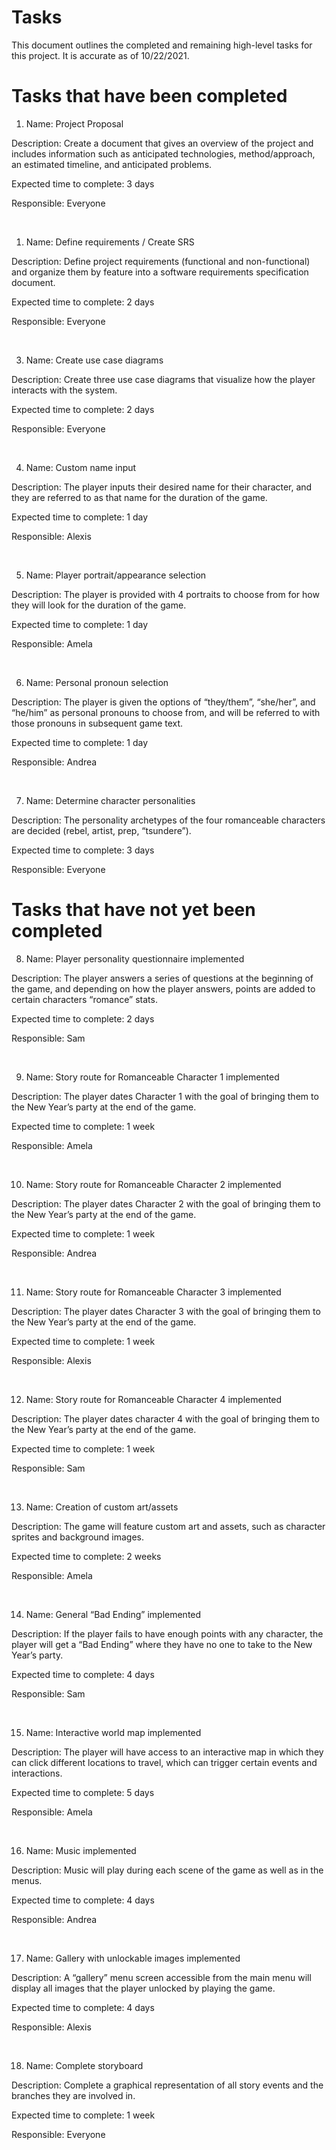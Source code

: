 # Tasks

This document outlines the completed and remaining high-level tasks for this project. It is accurate as of 10/22/2021.

# Tasks that have been completed

1. Name: Project Proposal

Description: Create a document that gives an overview of the project and includes information such as anticipated technologies, method/approach, an estimated timeline, and anticipated problems.

Expected time to complete: 3 days

Responsible: Everyone

&nbsp;

1. Name: Define requirements / Create SRS

Description: Define project requirements (functional and non-functional) and organize them by feature into a software requirements specification document.

Expected time to complete: 2 days

Responsible: Everyone

&nbsp;

3. Name: Create use case diagrams

Description: Create three use case diagrams that visualize how the player interacts with the system.

Expected time to complete: 2 days

Responsible: Everyone

&nbsp;

4. Name: Custom name input

Description: The player inputs their desired name for their character, and they are referred to as that name for the duration of the game.

Expected time to complete: 1 day

Responsible: Alexis

&nbsp;

5. Name: Player portrait/appearance selection

Description: The player is provided with 4 portraits to choose from for how they will look for the duration of the game.

Expected time to complete: 1 day

Responsible: Amela

&nbsp;

6. Name: Personal pronoun selection

Description: The player is given the options of “they/them”, “she/her”, and “he/him” as personal pronouns to choose from, and will be referred to with those pronouns in subsequent game text.

Expected time to complete: 1 day

Responsible: Andrea

&nbsp;

7. Name: Determine character personalities

Description: The personality archetypes of the four romanceable characters are decided (rebel, artist, prep, “tsundere”).

Expected time to complete: 3 days

Responsible: Everyone

# Tasks that have not yet been completed

8. Name: Player personality questionnaire implemented

Description: The player answers a series of questions at the beginning of the game, and depending on how the player answers, points are added to certain characters “romance” stats.

Expected time to complete: 2 days

Responsible: Sam

&nbsp;

9. Name: Story route for Romanceable Character 1 implemented

Description: The player dates Character 1 with the goal of bringing them to the New Year’s party at the end of the game.

Expected time to complete: 1 week

Responsible: Amela

&nbsp;

10. Name: Story route for Romanceable Character 2 implemented

Description: The player dates Character 2 with the goal of bringing them to the New Year’s party at the end of the game.

Expected time to complete: 1 week

Responsible: Andrea

&nbsp;

11. Name: Story route for Romanceable Character 3 implemented

Description: The player dates Character 3 with the goal of bringing them to the New Year’s party at the end of the game.

Expected time to complete: 1 week

Responsible: Alexis

&nbsp;

12. Name: Story route for Romanceable Character 4 implemented

Description: The player dates character 4 with the goal of bringing them to the New Year’s party at the end of the game.

Expected time to complete: 1 week

Responsible: Sam

&nbsp;

13. Name: Creation of custom art/assets

Description: The game will feature custom art and assets, such as character sprites and background images.

Expected time to complete: 2 weeks

Responsible: Amela

&nbsp;

14. Name: General “Bad Ending” implemented

Description: If the player fails to have enough points with any character, the player will get a “Bad Ending” where they have no one to take to the New Year’s party.

Expected time to complete: 4 days

Responsible: Sam

&nbsp;

15. Name: Interactive world map implemented

Description: The player will have access to an interactive map in which they can click different locations to travel, which can trigger certain events and interactions.

Expected time to complete: 5 days

Responsible: Amela

&nbsp;

16. Name: Music implemented

Description: Music will play during each scene of the game as well as in the menus.

Expected time to complete: 4 days

Responsible: Andrea

&nbsp;

17. Name: Gallery with unlockable images implemented

Description: A “gallery” menu screen accessible from the main menu will display all images that the player unlocked by playing the game.

Expected time to complete: 4 days

Responsible: Alexis

&nbsp;

18. Name: Complete storyboard

Description: Complete a graphical representation of all story events and the branches they are involved in.

Expected time to complete: 1 week

Responsible: Everyone